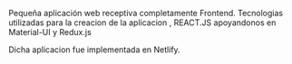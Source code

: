 Pequeña aplicación web receptiva completamente Frontend.
Tecnologias utilizadas para la creacion de la aplicacion , REACT.JS apoyandonos en Material-UI y Redux.js

Dicha aplicacion fue implementada en Netlify. 

